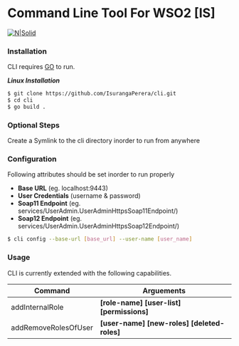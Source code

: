 # Command Line Tool For WSO2 [IS]

[![N|Solid](http://static.wixstatic.com/media/ae45cc_4fad18bcbc154f2da70a90cd93d74a4e.png_256)](https://nodesource.com/products/nsolid)
### Installation

CLI requires [GO](https://golang.org/) to run.

***Linux Installation***


```sh
$ git clone https://github.com/IsurangaPerera/cli.git
$ cd cli
$ go build .
```
### Optional Steps
Create a Symlink to the cli directory inorder to run from anywhere

### Configuration
Following attributes should be set inorder to run properly
* **Base URL** (eg. localhost:9443)
* **User Credentials** (username & password)
* **Soap11 Endpoint** (eg. services/UserAdmin.UserAdminHttpsSoap11Endpoint/)
* **Soap12 Endpoint** (eg. services/UserAdmin.UserAdminHttpsSoap12Endpoint/)
```sh
$ cli config --base-url [base_url] --user-name [user_name]                            --password [password] --soap11 [soap11_endpoint]                         --soap12 [soap12_endpoint]
```

### Usage

CLI is currently extended with the following capabilities.

| Command | Arguements |
| ------ | ------ |
| addInternalRole | **[role-name] [user-list] [permissions]** |
| addRemoveRolesOfUser | **[user-name] [new-roles] [deleted-roles]** |


